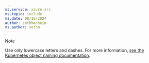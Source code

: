 ```yaml
---
ms.service: azure-arc
ms.topic: include
ms.date: 08/16/2024
author: sethmanheim
ms.author: sethm
---
```


> [!NOTE]
> Use only lowercase letters and dashes. For more information, [see the Kubernetes object naming documentation](https://kubernetes.io/docs/concepts/overview/working-with-objects/names/#names).
